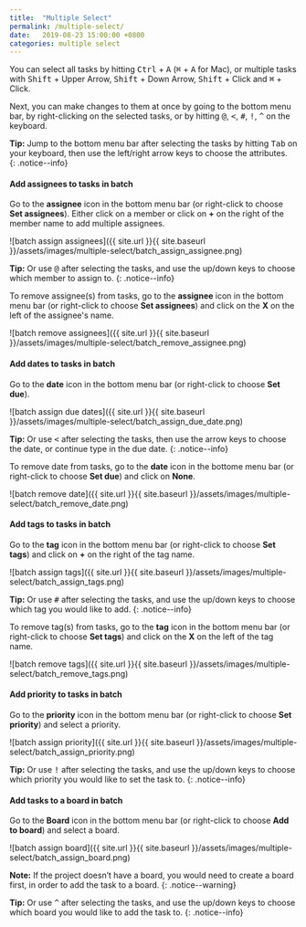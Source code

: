 ```yaml
---
title:  "Multiple Select"
permalink: /multiple-select/
date:   2019-08-23 15:00:00 +0800
categories: multiple select
---
```

You can select all tasks by hitting <kbd>Ctrl</kbd> + <kbd>A</kbd> (<kbd>⌘</kbd> + <kbd>A</kbd> for Mac), or multiple tasks with <kbd>Shift</kbd> + Upper Arrow, <kbd>Shift</kbd> + Down Arrow, <kbd>Shift</kbd> + Click and <kbd>⌘</kbd> + Click.

Next, you can make changes to them at once by going to the bottom menu bar, by right-clicking on the selected tasks, or by hitting <kbd>@</kbd>, <kbd><</kbd>, <kbd>#</kbd>, <kbd>!</kbd>, <kbd>^</kbd> on the keyboard. 

**Tip:** Jump to the bottom menu bar after selecting the tasks by hitting <kbd>Tab</kbd> on your keyboard, then use the left/right arrow keys to choose the attributes.  
{: .notice--info}


#### Add assignees to tasks in batch

Go to the **assignee** icon in the bottom menu bar (or right-click to choose **Set assignees**). Either click on a member or click on **+** on the right of the member name to add multiple assignees.

![batch assign assignees]({{ site.url }}{{ site.baseurl }}/assets/images/multiple-select/batch_assign_assignee.png)

**Tip:** Or use <kbd>@</kbd> after selecting the tasks, and use the up/down keys to choose which member to assign to. 
{: .notice--info}

To remove assignee(s) from tasks, go to the **assignee** icon in the bottom menu bar (or right-click to choose **Set assignees**) and click on the **X** on the left of the assignee's name.

![batch remove assignees]({{ site.url }}{{ site.baseurl }}/assets/images/multiple-select/batch_remove_assignee.png)


#### Add dates to tasks in batch

Go to the **date** icon in the bottom menu bar (or right-click to choose **Set due**).

![batch assign due dates]({{ site.url }}{{ site.baseurl }}/assets/images/multiple-select/batch_assign_due_date.png)

**Tip:** Or use <kbd><</kbd> after selecting the tasks, then use the arrow keys to choose the date, or continue type in the due date. 
{: .notice--info}

To remove date from tasks, go to the **date** icon in the bottome menu bar (or right-click to choose **Set due**) and click on **None**.

![batch remove date]({{ site.url }}{{ site.baseurl }}/assets/images/multiple-select/batch_remove_date.png)


#### Add tags to tasks in batch

Go to the **tag** icon in the bottom menu bar (or right-click to choose **Set tags**) and click on **+** on the right of the tag name.

![batch assign tags]({{ site.url }}{{ site.baseurl }}/assets/images/multiple-select/batch_assign_tags.png)

**Tip:** Or use <kbd>#</kbd> after selecting the tasks, and use the up/down keys to choose which tag you would like to add. 
{: .notice--info}

To remove tag(s) from tasks, go to the **tag** icon in the bottom menu bar (or right-click to choose **Set tags**) and click on the **X** on the left of the tag name.

![batch remove tags]({{ site.url }}{{ site.baseurl }}/assets/images/multiple-select/batch_remove_tags.png)


#### Add priority to tasks in batch

Go to the **priority** icon in the bottom menu bar (or right-click to choose **Set priority**) and select a priority.

![batch assign priority]({{ site.url }}{{ site.baseurl }}/assets/images/multiple-select/batch_assign_priority.png)

**Tip:** Or use <kbd>!</kbd> after selecting the tasks, and use the up/down keys to choose which priority you would like to set the task to. 
{: .notice--info}


#### Add tasks to a board in batch

Go to the **Board** icon in the bottom menu bar (or right-click to choose **Add to board**) and select a board. 

![batch assign board]({{ site.url }}{{ site.baseurl }}/assets/images/multiple-select/batch_assign_board.png)

**Note:** If the project doesn’t have a board, you would need to create a board first, in order to add the task to a board. 
{: .notice--warning}

**Tip:** Or use <kbd>^</kbd> after selecting the tasks, and use the up/down keys to choose which board you would like to add the task to. 
{: .notice--info}




